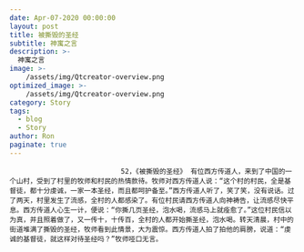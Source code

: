 ```yaml
---
date: Apr-07-2020 00:00:00
layout: post
title: 被撕毁的圣经
subtitle: 神寓之言
description: >-
  神寓之言
image: >-
    /assets/img/Qtcreator-overview.png
optimized_image: >-
    /assets/img/Qtcreator-overview.png
category: Story
tags:
  - blog
  - Story
author: Ron
paginate: true
---
```


							　　52，《被撕毁的圣经》 有位西方传道人，来到了中国的一个山村，受到了村里的牧师和村民的热情款待。牧师对西方传道人说：“这个村的村民，全是基督徒，都十分虔诚，一家一本圣经，而且都呵护备至。”西方传道人听了，笑了笑，没有说话。过了两天，村里发生了流感，全村的人都感染了。有位村民请西方传道人向神祷告，让流感尽快平息。西方传道人心生一计，便说：“你撕几页圣经，泡水喝，流感马上就痊愈了。”这位村民信以为真，并且照着做了，又一传十，十传百，全村的人都开始撕圣经，泡水喝。转天清晨，村中的街道堆满了撕毁的圣经，牧师看到此情景，大为震惊。西方传道人拍了拍他的肩膀，说道：“虔诚的基督徒，就这样对待圣经吗？”牧师哑口无言。
							
							
						